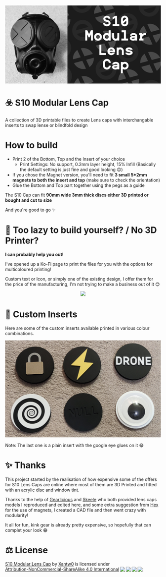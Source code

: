 <p align="center"> 
<img src="images/banner.jpg"> 
</p>

# ☣️ S10 Modular Lens Cap
A collection of 3D printable files to create Lens caps with interchangable inserts to swap lense or blindfold design

# How to build
- Print 2 of the Bottom, Top and the Insert of your choice
  - Print Settings: No support, 0.2mm layer height, 15% Infill (Basically the default setting is just fine and good looking 😊)
- If you chose the Magnet version, you'll need to fit **3 small 5*2mm magnets to both the insert and top** (make sure to check the orientation)
- Glue the Bottom and Top part together using the pegs as a guide

The S10 Cap can fit **90mm wide 3mm thick discs either 3D printed or bought and cut to size**

And you're good to go ✨

# 🤔 Too lazy to build yourself? / No 3D Printer?
**I can probably help you out!**

I've opened up a Ko-Fi page to print the files for you with the options for multicoloured printing!

Custom text or Icon, or simply one of the existing design, I offer them for the price of the manufacturing, I'm not trying to make a business out of it 😊

<p align="center"> 
<a href="https://ko-fi.com/V7V0UH172"><img src="https://ko-fi.com/img/githubbutton_sm.svg"></a>
</p>

# 🎨 Custom Inserts
Here are some of the custom inserts available printed in various colour combinations.
<p align="center"> 
<img src="images/customs.jpg"> 
</p>
Note: The last one is a plain insert with the google eye glues on it 😁

# ✨ Thanks
This project started by the realisation of how expensive some of the offers for S10 Lens Caps are online where most of them are 3D Printed and fitted with an acrylic disc and window tint.

Thanks to the help of [Gearlicious](https://www.gearlicious.one/) and [Skeele](#) who both provided lens caps models I reproduced and edited here, and some extra suggestion from [Hex](https://linktr.ee/puphex) for the use of magnets, I created a CAD file and then went crazy with modularity!

It all for fun, kink gear is already pretty expensive, so hopefully that can complet your look 😁

# ⚖ License
 <p xmlns:cc="http://creativecommons.org/ns#" xmlns:dct="http://purl.org/dc/terms/"><a property="dct:title" rel="cc:attributionURL" href="https://github.com/Xantw0/S10-Modular-Lens-Cap">S10 Modular Lens Cap</a> by <a rel="cc:attributionURL dct:creator" property="cc:attributionName" href="https://xantw0.net">Xantw0</a> is licensed under <a href="http://creativecommons.org/licenses/by-nc-sa/4.0/?ref=chooser-v1" target="_blank" rel="license noopener noreferrer" style="display:inline-block;">Attribution-NonCommercial-ShareAlike 4.0 International<img style="height:22px!important;margin-left:3px;vertical-align:text-bottom;" src="https://mirrors.creativecommons.org/presskit/icons/cc.svg?ref=chooser-v1"><img style="height:22px!important;margin-left:3px;vertical-align:text-bottom;" src="https://mirrors.creativecommons.org/presskit/icons/by.svg?ref=chooser-v1"><img style="height:22px!important;margin-left:3px;vertical-align:text-bottom;" src="https://mirrors.creativecommons.org/presskit/icons/nc.svg?ref=chooser-v1"><img style="height:22px!important;margin-left:3px;vertical-align:text-bottom;" src="https://mirrors.creativecommons.org/presskit/icons/sa.svg?ref=chooser-v1"></a></p> 


